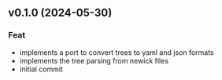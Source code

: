 ## v0.1.0 (2024-05-30)

### Feat

- implements a port to convert trees to yaml and json formats
- implements the tree parsing from newick files
- initial commit

